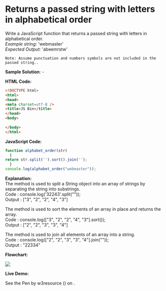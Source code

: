# Returns a passed string with letters in alphabetical order

Write a JavaScript function that returns a passed string with letters in alphabetical order.  
_Example string:_ 'webmaster'  
_Expected Output:_ 'abeemrstw'

```
Note: Assume punctuation and numbers symbols are not included in the passed string.. 
```

**Sample Solution**: -

**HTML Code:**

```html
<!DOCTYPE html>
<html>
<head>
<meta charset=utf-8 />
<title>JS Bin</title>
</head>
<body>
  
</body>
</html>

```

**JavaScript Code:**

```js
function alphabet_order(str)
  {
return str.split('').sort().join('');
  }
console.log(alphabet_order("webmaster"));

```

**Explanation:**  
The method is used to split a String object into an array of strings by separating the string into substrings.  
Code : console.log('32243'.split(""));  
Output : \["3", "2", "2", "4", "3"\]  
  
The method is used to sort the elements of an array in place and returns the array.  
Code : console.log(\["3", "2", "2", "4", "3"\].sort());  
Output : \["2", "2", "3", "3", "4"\]  
  
The method is used to join all elements of an array into a string.  
Code : console.log(\["2", "2", "3", "3", "4"\].join(""));  
Output : "22334"

**Flowchart:**

![](https://www.w3resource.com/w3r_images/javascript-function-exercise-4.png)

**Live Demo:**

<section class="expand-codepen"><p data-height="380" data-theme-id="0" data-slug-hash="gGxKyq" data-default-tab="js,result" data-user="w3resource" data-embed-version="2" data-pen-title="JavaScript -Returns a passed string with letters in alphabetical order-function-ex- 4" data-editable="true" class="codepen">See the Pen by w3resource () on .</p><codepen></codepen></section>